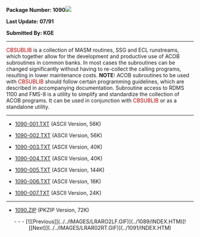 <x-sas-window top="42" bottom="765" left="4" right="534">



<b>Package Number: 1090</b>![](../../IMAGES/OS2200.JPG)


<b>Last Update: 07/91</b>


<b>Submitted By: KGE</b>


&#10;
- - -
<font color="#AF0000">CBSUBLIB</font> is a collection of MASM
routines, SSG and ECL runstreams, which together allow for the
development and productive use of ACOB subroutines in common banks.
In most cases the subroutines can be changed significantly without
having to re-collect the calling programs, resulting in lower
maintenance costs. <b>NOTE:</b> ACOB subroutines to be used with
<font color="#AF0000">CBSUBLIB</font> should follow certain
programming guidelines, which are described in accompanying
documentation. Subroutine access to RDMS 1100 and FMS-8 is a utility
to simplify and standardize the collection of ACOB programs. It can
be used in conjunction with <font color="#AF0000">CBSUBLIB</font> or
as a standalone utility.


&#10;
- - -



   
- [1090-001.TXT](1090-001.TXT) (ASCII Version, 56K)
    
       
- [1090-002.TXT](1090-002.TXT) (ASCII Version, 56K)
    
       
- [1090-003.TXT](1090-003.TXT) (ASCII Version, 40K)
    
       
- [1090-004.TXT](1090-004.TXT) (ASCII Version, 40K)
    
       
- [1090-005.TXT](1090-005.TXT) (ASCII Version, 144K)
    
       
- [1090-006.TXT](1090-006.TXT) (ASCII Version, 16K)
    
       
- [1090-007.TXT](1090-007.TXT) (ASCII Version, 24K)


&#10;
- - -



   
- [1090.ZIP](1090.ZIP) (PKZIP Version, 72K)


<center>
- - -
[![[Previous]](../../IMAGES/LRARO2LF.GIF)](../1089/INDEX.HTM)[![[Next]](../../IMAGES/LRAR02RT.GIF)](../1091/INDEX.HTM)
</center>


</x-sas-window>